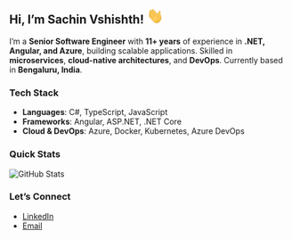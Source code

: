 ## Hi, I’m Sachin Vshishth! <img src="https://raw.githubusercontent.com/ABSphreak/ABSphreak/master/gifs/Hi.gif" width="30px">

I’m a **Senior Software Engineer** with **11+ years** of experience in **.NET, Angular, and Azure**, building scalable applications. Skilled in **microservices**, **cloud-native architectures**, and **DevOps**. Currently based in **Bengaluru, India**.

### Tech Stack
- **Languages**: C#, TypeScript, JavaScript  
- **Frameworks**: Angular, ASP.NET, .NET Core  
- **Cloud & DevOps**: Azure, Docker, Kubernetes, Azure DevOps

### Quick Stats
![GitHub Stats](https://github-readme-stats.vercel.app/api?username=vshishth&show_icons=true&theme=dark&hide_border=true)

### Let’s Connect
- [LinkedIn](https://linkedin.com/in/vshishth)
- [Email](mailto:sachinvshishth@gmail.com)
